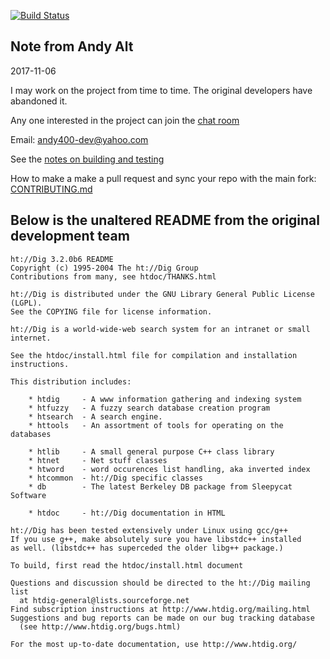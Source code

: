 [![Build Status](https://travis-ci.org/andy5995/htdig.svg?branch=master)](https://travis-ci.org/andy5995/htdig)

## Note from Andy Alt

2017-11-06

I may work on the project from time to time. The original developers have
abandoned it.

Any one interested in the project can join the
[chat room](https://join.slack.com/t/htdig/shared_invite/enQtMjY3NDU1MjMwODk3LTdmM2I2OWI5NWI4MzU4Y2JmMjk2MzAxNDYzM2IzZjJmMGE2MDZmMWMxNDY3MjAwOGFjMmE1YjM2MmM4MzVkNzk)

Email: andy400-dev@yahoo.com

See the
[notes on building and testing](https://github.com/andy5995/htdig/blob/master/TESTING.md)

How to make a make a pull request and sync your repo with the main fork:
[CONTRIBUTING.md](https://github.com/andy5995/htdig/blob/master/CONTRIBUTING.md)

## Below is the unaltered README from the original development team

```
ht://Dig 3.2.0b6 README
Copyright (c) 1995-2004 The ht://Dig Group
Contributions from many, see htdoc/THANKS.html

ht://Dig is distributed under the GNU Library General Public License (LGPL).
See the COPYING file for license information.

ht://Dig is a world-wide-web search system for an intranet or small internet.

See the htdoc/install.html file for compilation and installation instructions.

This distribution includes:

    * htdig     - A www information gathering and indexing system
    * htfuzzy   - A fuzzy search database creation program
    * htsearch  - A search engine.
    * httools   - An assortment of tools for operating on the databases

    * htlib     - A small general purpose C++ class library
    * htnet     - Net stuff classes
    * htword    - word occurences list handling, aka inverted index
    * htcommon  - ht://Dig specific classes
    * db        - The latest Berkeley DB package from Sleepycat Software

    * htdoc     - ht://Dig documentation in HTML

ht://Dig has been tested extensively under Linux using gcc/g++
If you use g++, make absolutely sure you have libstdc++ installed
as well. (libstdc++ has superceded the older libg++ package.)

To build, first read the htdoc/install.html document

Questions and discussion should be directed to the ht://Dig mailing list
  at htdig-general@lists.sourceforge.net
Find subscription instructions at http://www.htdig.org/mailing.html
Suggestions and bug reports can be made on our bug tracking database
  (see http://www.htdig.org/bugs.html)

For the most up-to-date documentation, use http://www.htdig.org/
```
